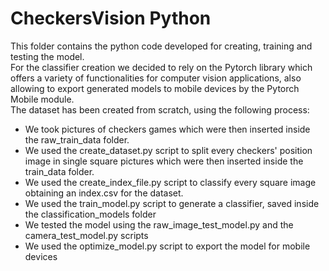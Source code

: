 # CheckersVision Python
This folder contains the python code developed for creating, training and testing the model.<br>
For the classifier creation we decided to rely on the Pytorch library which offers a variety of functionalities for computer vision applications, also allowing to export generated models to mobile devices by the Pytorch Mobile module.<br> 
The dataset has been created from scratch, using the following process:
* We took pictures of checkers games which were then inserted inside the raw_train_data folder.
* We used the create_dataset.py script to split every checkers' position image in single square pictures which were then inserted inside the train_data folder.
* We used the create_index_file.py script to classify every square image obtaining an index.csv for the dataset.
* We used the train_model.py script to generate a classifier, saved inside the classification_models folder
* We tested the model using the raw_image_test_model.py and the camera_test_model.py scripts
* We used the optimize_model.py script to export the model for mobile devices

  
